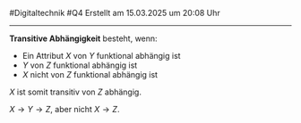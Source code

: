 #Digitaltechnik #Q4 Erstellt am 15.03.2025 um 20:08 Uhr

---

**Transitive Abhängigkeit** besteht, wenn:
- Ein Attribut $X$ von $Y$ funktional abhängig ist
- $Y$ von $Z$ funktional abhängig ist
- $X$ nicht von $Z$ funktional abhängig ist

$X$ ist somit transitiv von $Z$ abhängig.

$X \rightarrow Y \rightarrow Z$, aber nicht $X \rightarrow Z$. 